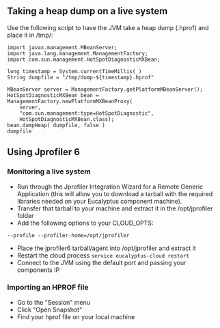 ## Taking a heap dump on a live system
Use the following script to have the JVM take a heap dump (.hprof) and place it in /tmp/:
```
import javax.management.MBeanServer;
import java.lang.management.ManagementFactory;
import com.sun.management.HotSpotDiagnosticMXBean;

long timestamp = System.currentTimeMillis( )
String dumpfile = "/tmp/dump-${timestamp}.hprof"

MBeanServer server = ManagementFactory.getPlatformMBeanServer();
HotSpotDiagnosticMXBean bean = ManagementFactory.newPlatformMXBeanProxy(
    server,
    "com.sun.management:type=HotSpotDiagnostic",
    HotSpotDiagnosticMXBean.class);
bean.dumpHeap( dumpfile, false )
dumpfile
```

## Using Jprofiler 6
### Monitoring a live system
- Run through the Jprofiler Integration Wizard for a Remote Generic Application (this will allow you to download a tarball with the required libraries needed on your Eucalyptus component machine).
- Transfer that tarball to your machine and extract it in the /opt/jprofiler folder
- Add the following options to your CLOUD_OPTS:
```
--profile --profiler-home=/opt/jprofiler
```
- Place the jprofiler6 tarball/agent into /opt/jprofiler and extract it
- Restart the cloud process ```service eucalyptus-cloud restart```
- Connect to the JVM using the default port and passing your components IP

### Importing an HPROF file
- Go to the "Session" menu
- Click "Open Snapshot"
- Find your hprof file on your local machine 